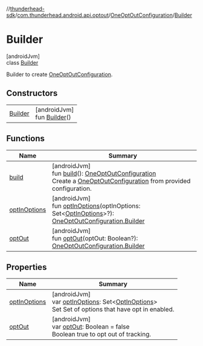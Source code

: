 //[thunderhead-sdk](../../../../index.md)/[com.thunderhead.android.api.optout](../../index.md)/[OneOptOutConfiguration](../index.md)/[Builder](index.md)

# Builder

[androidJvm]\
class [Builder](index.md)

Builder to create [OneOptOutConfiguration](../index.md).

## Constructors

| | |
|---|---|
| [Builder](-builder.md) | [androidJvm]<br>fun [Builder](-builder.md)() |

## Functions

| Name | Summary |
|---|---|
| [build](build.md) | [androidJvm]<br>fun [build](build.md)(): [OneOptOutConfiguration](../index.md)<br>Create a [OneOptOutConfiguration](../index.md) from provided configuration. |
| [optInOptions](opt-in-options.md) | [androidJvm]<br>fun [optInOptions](opt-in-options.md)(optInOptions: Set<[OptInOptions](../../-opt-in-options/index.md)>?): [OneOptOutConfiguration.Builder](index.md) |
| [optOut](opt-out.md) | [androidJvm]<br>fun [optOut](opt-out.md)(optOut: Boolean?): [OneOptOutConfiguration.Builder](index.md) |

## Properties

| Name | Summary |
|---|---|
| [optInOptions](opt-in-options.md) | [androidJvm]<br>var [optInOptions](opt-in-options.md): Set<[OptInOptions](../../-opt-in-options/index.md)><br>Set Set of options that have opt in enabled. |
| [optOut](opt-out.md) | [androidJvm]<br>var [optOut](opt-out.md): Boolean = false<br>Boolean true to opt out of tracking. |
